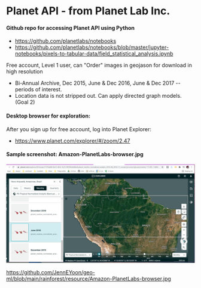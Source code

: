 # Planet API - from Planet Lab Inc.  

#### Github repo for accessing Planet API  using Python    
 * https://github.com/planetlabs/notebooks  
 * https://github.com/planetlabs/notebooks/blob/master/jupyter-notebooks/pixels-to-tabular-data/field_statistical_analysis.ipynb  

Free account, Level 1 user, can "Order" images in geojason for download in high resolution  
 - Bi-Annual Archive, Dec 2015, June & Dec 2016, June & Dec 2017 -- periods of interest.  
 - Location data is not stripped out. Can apply directed graph models.  (Goal 2)  

#### Desktop browser for exploration:  
After you sign up for free account, log into Planet Explorer:  
 * https://www.planet.com/explorer/#/zoom/2.47   

#### Sample screenshot:  Amazon-PlanetLabs-browser.jpg 
<img src="./resource/Amazon-PlanetLabs-browser.jpg" alt="Planet Explorer screenshot" width="800px" />

https://github.com/JennEYoon/geo-ml/blob/main/rainforest/resource/Amazon-PlanetLabs-browser.jpg
